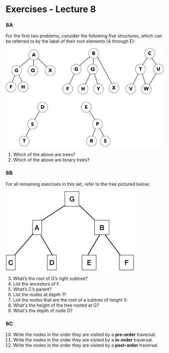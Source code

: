 # Exercises - Lecture 8



### 8A

For the first two problems, consider the following five structures, which can be referred to by the label of their root elements (A through E):

![](E081.png)

1. Which of the above are trees?
2. Which of the above are binary trees?

### 8B
For all remaining exercises in this set, refer to the tree pictured below:

![](E083.png)

3. What’s the root of G’s right subtree? 
4. List the ancestors of F. 
5. What’s C’s parent? 
6. List the nodes at depth 1?
7. List the nodes that are the root of a subtree of height 0.
8. What's the height of the tree rooted at G?
9. What's the depth of node D?

### 8C

10. Write the nodes in the order they are visited by a **pre-order** traversal.
11. Write the nodes in the order they are visited by a **in-order** traversal.
12. Write the nodes in the order they are visited by a **post-order** traversal.

